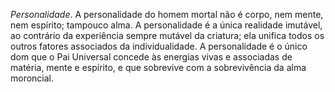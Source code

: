 *Personalidade*. A personalidade do homem mortal não é corpo, nem mente, nem espírito; tampouco alma. A personalidade é a única realidade imutável, ao contrário da experiência sempre mutável da criatura; ela unifica todos os outros fatores associados da individualidade. A personalidade é o único dom que o Pai Universal concede às energias vivas e associadas de matéria, mente e espírito, e que sobrevive com a sobrevivência da alma moroncial.